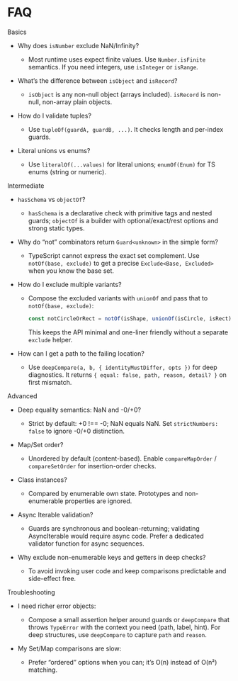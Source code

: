# FAQ

Basics

- Why does `isNumber` exclude NaN/Infinity?
  - Most runtime uses expect finite values. Use `Number.isFinite` semantics. If you need integers, use `isInteger` or `isRange`.

- What’s the difference between `isObject` and `isRecord`?
  - `isObject` is any non-null object (arrays included). `isRecord` is non-null, non-array plain objects.

- How do I validate tuples?
  - Use `tupleOf(guardA, guardB, ...)`. It checks length and per-index guards.

- Literal unions vs enums?
  - Use `literalOf(...values)` for literal unions; `enumOf(Enum)` for TS enums (string or numeric).

Intermediate

- `hasSchema` vs `objectOf`?
  - `hasSchema` is a declarative check with primitive tags and nested guards; `objectOf` is a builder with optional/exact/rest options and strong static types.

- Why do “not” combinators return `Guard<unknown>` in the simple form?
  - TypeScript cannot express the exact set complement. Use `notOf(base, exclude)` to get a precise `Exclude<Base, Excluded>` when you know the base set.

- How do I exclude multiple variants?
  - Compose the excluded variants with `unionOf` and pass that to `notOf(base, exclude)`:
    ```ts
    const notCircleOrRect = notOf(isShape, unionOf(isCircle, isRect))
    ```
    This keeps the API minimal and one-liner friendly without a separate `exclude` helper.

- How can I get a path to the failing location?
  - Use `deepCompare(a, b, { identityMustDiffer, opts })` for deep diagnostics. It returns `{ equal: false, path, reason, detail? }` on first mismatch.

Advanced

- Deep equality semantics: NaN and -0/+0?
  - Strict by default: +0 !== -0; NaN equals NaN. Set `strictNumbers: false` to ignore -0/+0 distinction.

- Map/Set order?
  - Unordered by default (content-based). Enable `compareMapOrder` / `compareSetOrder` for insertion-order checks.

- Class instances?
  - Compared by enumerable own state. Prototypes and non-enumerable properties are ignored.

- Async Iterable validation?
  - Guards are synchronous and boolean-returning; validating AsyncIterable would require async code. Prefer a dedicated validator function for async sequences.

- Why exclude non-enumerable keys and getters in deep checks?
  - To avoid invoking user code and keep comparisons predictable and side-effect free.

Troubleshooting

- I need richer error objects:
  - Compose a small assertion helper around guards or `deepCompare` that throws `TypeError` with the context you need (path, label, hint). For deep structures, use `deepCompare` to capture `path` and `reason`.

- My Set/Map comparisons are slow:
  - Prefer “ordered” options when you can; it’s O(n) instead of O(n²) matching.
